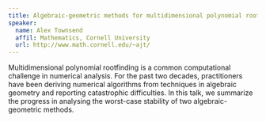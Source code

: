 ```yaml
---
title: Algebraic-geometric methods for multidimensional polynomial rootfinding
speaker:
  name: Alex Townsend
  affil: Mathematics, Cornell University
  url: http://www.math.cornell.edu/~ajt/
---
```


Multidimensional polynomial rootfinding is a common computational challenge in numerical analysis. For the past two decades, practitioners have been deriving numerical algorithms from techniques in algebraic geometry and reporting catastrophic difficulties. In this talk, we summarize the progress in analysing the worst-case stability of two algebraic-geometric methods. 
